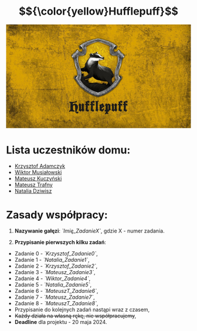 
# $${\color{yellow}Hufflepuff}$$	


![logo](Natalia_Zadanie1/imgs/HP.jpg)

# Lista uczestników domu:
- [Krzysztof Adamczyk](https://github.com/krzychpoznan)
- [Wiktor Musiałowski](https://github.com/WiktorM22)
- [Mateusz Kuczyński](https://github.com/MateuszKuczynskiAnalytics)
- [Mateusz Trafny](https://github.com/MatitUEP)
- [Natalia Dziwisz](https://github.com/Nalk4)

# Zasady współpracy:
1. **Nazywanie gałęzi**: _\`Imię_ZadanieX\`_, gdzie X - numer zadania.

2. **Przypisanie pierwszych kilku zadań**:
- Zadanie 0 - _\`Krzysztof_Zadanie0\`_,
- Zadanie 1 - _\`Natalia_Zadanie1\`_,
- Zadanie 2 - _\`Krzysztof_Zadanie2\`_,
- Zadanie 3 - _\`Mateusz_Zadanie3\`_,
- Zadanie 4 - _\`Wiktor_Zadanie4\`_,
- Zadanie 5 - _\`Natalia_Zadanie5\`_,
- Zadanie 6 - _\`MateuszT_Zadanie6\`_,
- Zadanie 7 - _\`Mateusz_Zadanie7\`_,
- Zadanie 8 - _\`MateuszT_Zadanie8\`_,
- Przypisanie do kolejnych zadań nastąpi wraz z czasem,
- ~~Każdy działa na własną rękę, nie współpracujemy~~,
- **Deadline** dla projektu - 20 maja 2024.




